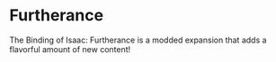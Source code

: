 # Furtherance
The Binding of Isaac: Furtherance is a modded expansion that adds a flavorful amount of new content!
